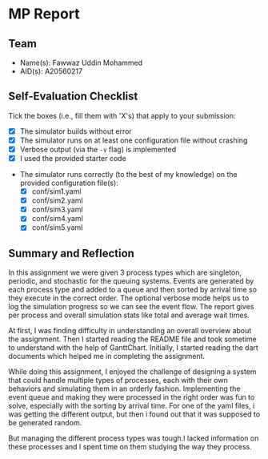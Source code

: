# MP Report

## Team

- Name(s): Fawwaz Uddin Mohammed
- AID(s): A20560217

## Self-Evaluation Checklist

Tick the boxes (i.e., fill them with 'X's) that apply to your submission:

- [X] The simulator builds without error
- [X] The simulator runs on at least one configuration file without crashing
- [X] Verbose output (via the `-v` flag) is implemented
- [X] I used the provided starter code
- The simulator runs correctly (to the best of my knowledge) on the provided configuration file(s):
  - [X] conf/sim1.yaml
  - [X] conf/sim2.yaml
  - [X] conf/sim3.yaml
  - [X] conf/sim4.yaml
  - [X] conf/sim5.yaml

## Summary and Reflection

In this assignment we were given 3 process types which are singleton, periodic, and stochastic for the queuing systems. Events are generated by each process type and added to a queue and then sorted by arrival time so they execute in the correct order. The optional verbose mode helps us to log the simulation progress so we can see the event flow. The report gives per process and overall simulation stats like total and average wait times. 


At first, I was finding difficulty in understanding an overall overview about the assignment. Then I started reading the README file and took sometime to understand with the help of GanttChart. Initially, I started reading the dart documents which helped me in completing the assignment. 

While doing this assignment, I enjoyed the challenge of designing a system that could handle multiple types of processes, each with their own behaviors and simulating them in an orderly fashion. Implementing the event queue and making they were processed in the right order was fun to solve, especially with the sorting by arrival time. For one of the yaml files, i was getting the different output, but then i found out that it was supposed to be generated random.

But managing the different process types was tough.I lacked information on these processes and I spent time on them studying the way they process.